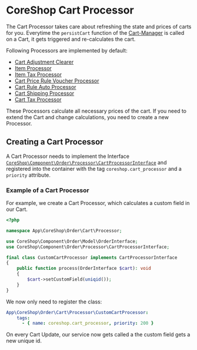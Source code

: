 # CoreShop Cart Processor

The Cart Processor takes care about refreshing the state and prices of carts for you. Everytime the ```persistCart``` function of the [Cart-Manager](./02_Cart_Manager.md) is called
on a Cart, it gets triggered and re-calculates the cart.

Following Processors are implemented by default:

 - [Cart Adjustment Clearer](https://github.com/coreshop/CoreShop/blob/master/src/CoreShop/Component/Core/Order/Processor/CartAdjustmentClearer.php)
 - [Item Processor](https://github.com/coreshop/CoreShop/blob/master/src/CoreShop/Component/Core/Order/Processor/CartItemProcessor.php)
 - [Item Tax Processor](https://github.com/coreshop/CoreShop/blob/master/src/CoreShop/Component/Core/Order/Processor/CartItemTaxProcessor.php)
 - [Cart Price Rule Voucher Processor](https://github.com/coreshop/CoreShop/blob/master/src/CoreShop/Component/Core/Order/Processor/CartPriceRuleVoucherProcessor.php)
 - [Cart Rule Auto Processor](https://github.com/coreshop/CoreShop/blob/master/src/CoreShop/Component/Core/Order/Processor/CartRuleAutoProcessor.php)
 - [Cart Shipping Processor](https://github.com/coreshop/CoreShop/blob/master/src/CoreShop/Component/Core/Order/Processor/CartShippingProcessor.php)
 - [Cart Tax Processor](https://github.com/coreshop/CoreShop/blob/master/src/CoreShop/Component/Core/Order/Processor/CartTaxProcessor.php)

These Processors calculate all necessary prices of the cart. If you need to extend the Cart and change calculations, you need
to create a new Processor.

## Creating a Cart Processor

A Cart Processor needs to implement the Interface [```CoreShop\Component\Order\Processor\CartProcessorInterface```](https://github.com/coreshop/CoreShop/blob/master/src/CoreShop/Component/Order/Processor/CartProcessorInterface.php) and registered
into the container with the tag ```coreshop.cart_processor``` and a ```priority``` attribute.

### Example of a Cart Processor
For example, we create a Cart Processor, which calculates a custom field in our Cart.

```php
<?php

namespace App\CoreShop\Order\Cart\Processor;

use CoreShop\Component\Order\Model\OrderInterface;
use CoreShop\Component\Order\Processor\CartProcessorInterface;

final class CustomCartProcessor implements CartProcessorInterface
{
    public function process(OrderInterface $cart): void
    {
        $cart->setCustomField(uniqid());
    }
}
```

We now only need to register the class:

```yaml
App\CoreShop\Order\Cart\Processor\CustomCartProcessor:
    tags:
      - { name: coreshop.cart_processor, priority: 200 }
```

On every Cart Update, our service now gets called a the custom field gets a new unique id.

